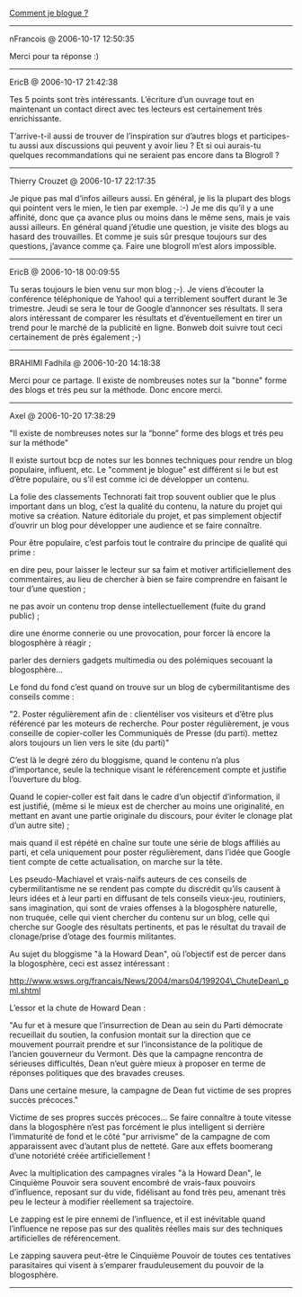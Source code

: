 [Comment je blogue ?](../../../2006/10/comment-je-blogue.md)

---
nFrancois @ 2006-10-17 12:50:35

Merci pour ta réponse :)

---

EricB @ 2006-10-17 21:42:38

Tes 5 points sont très intéressants. L’écriture d’un ouvrage tout en maintenant un contact direct avec tes lecteurs est certainement très enrichissante.

T’arrive-t-il aussi de trouver de l’inspiration sur d’autres blogs et participes-tu aussi aux discussions qui peuvent y avoir lieu ? Et si oui aurais-tu quelques recommandations qui ne seraient pas encore dans ta Blogroll ?

---

Thierry Crouzet @ 2006-10-17 22:17:35

Je pique pas mal d’infos ailleurs aussi. En général, je lis la plupart des blogs qui pointent vers le mien, le tien par exemple. :-) Je me dis qu’il y a une affinité, donc que ça avance plus ou moins dans le même sens, mais je vais aussi ailleurs. En général quand j’étudie une question, je visite des blogs au hasard des trouvailles. Et comme je suis sûr presque toujours sur des questions, j’avance comme ça. Faire une blogroll m’est alors impossible.

---

EricB @ 2006-10-18 00:09:55

Tu seras toujours le bien venu sur mon blog ;-). Je viens d’écouter la conférence téléphonique de Yahoo! qui a terriblement souffert durant le 3e trimestre. Jeudi se sera le tour de Google d’annoncer ses résultats. Il sera alors intéressant de comparer les résultats et d’éventuellement en tirer un trend pour le marché de la publicité en ligne. Bonweb doit suivre tout ceci certainement de près également ;-)

---

BRAHIMI Fadhila @ 2006-10-20 14:18:38

Merci pour ce partage. Il existe de nombreuses notes sur la "bonne" forme des blogs et trés peu sur la méthode. Donc encore merci.

---

Axel @ 2006-10-20 17:38:29

"Il existe de nombreuses notes sur la “bonne” forme des blogs et trés peu sur la méthode"

Il existe surtout bcp de notes sur les bonnes techniques pour rendre un blog populaire, influent, etc. Le "comment je blogue" est différent si le but est d’être populaire, ou s’il est comme ici de développer un contenu.

La folie des classements Technorati fait trop souvent oublier que le plus important dans un blog, c’est la qualité du contenu, la nature du projet qui motive sa création. Nature éditoriale du projet, et pas simplement objectif d’ouvrir un blog pour développer une audience et se faire connaître. 

Pour être populaire, c’est parfois tout le contraire du principe de qualité qui prime : 

en dire peu, pour laisser le lecteur sur sa faim et motiver artificiellement des commentaires, au lieu de chercher à bien se faire comprendre en faisant le tour d’une question ; 

ne pas avoir un contenu trop dense intellectuellement (fuite du grand public) ; 

dire une énorme connerie ou une provocation, pour forcer là encore la blogosphère à réagir ; 

parler des derniers gadgets multimedia ou des polémiques secouant la blogosphère...

Le fond du fond c’est quand on trouve sur un blog de cybermilitantisme des conseils comme : 

"2. Poster régulièrement afin de : clientéliser vos visiteurs et d’être plus référencé par les moteurs de recherche. Pour poster régulièrement, je vous conseille de copier-coller les Communiqués de Presse (du parti). mettez alors toujours un lien vers le site (du parti)"

C’est là le degré zéro du bloggisme, quand le contenu n’a plus d’importance, seule la technique visant le référencement compte et justifie l’ouverture du blog. 

Quand le copier-coller est fait dans le cadre d’un objectif d’information, il est justifié, (même si le mieux est de chercher au moins une originalité, en mettant en avant une partie originale du discours, pour éviter le clonage plat d’un autre site) ; 

mais quand il est répété en chaîne sur toute une série de blogs affiliés au parti, et cela uniquement pour poster régulièrement, dans l’idée que Google tient compte de cette actualisation, on marche sur la tête. 

Les pseudo-Machiavel et vrais-naïfs auteurs de ces conseils de cybermilitantisme ne se rendent pas compte du discrédit qu’ils causent à leurs idées et à leur parti en diffusant de tels conseils vieux-jeu, routiniers, sans imagination, qui sont de vraies offenses à la blogosphère naturelle, non truquée, celle qui vient chercher du contenu sur un blog, celle qui cherche sur Google des résultats pertinents, et pas le résultat du travail de clonage/prise d’otage des fourmis militantes.

Au sujet du bloggisme "à la Howard Dean", où l’objectif est de percer dans la blogosphère, ceci est assez intéressant : 

http://www.wsws.org/francais/News/2004/mars04/199204\_ChuteDean\_pml.shtml

L’essor et la chute de Howard Dean : 

"Au fur et à mesure que l’insurrection de Dean au sein du Parti démocrate recueillait du soutien, la confusion montait sur la direction que ce mouvement pourrait prendre et sur l’inconsistance de la politique de l’ancien gouverneur du Vermont. Dès que la campagne rencontra de sérieuses difficultés, Dean n’eut guère mieux à proposer en terme de réponses politiques que des bravades creuses. 

Dans une certaine mesure, la campagne de Dean fut victime de ses propres succès précoces."

Victime de ses propres succès précoces... Se faire connaître à toute vitesse dans la blogosphère n’est pas forcément le plus intelligent si derrière l’immaturité de fond et le côté "pur arrivisme" de la campagne de com apparaissent avec d’autant plus de netteté. Gare aux effets boomerang d’une notoriété créée artificiellement ! 

Avec la multiplication des campagnes virales "à la Howard Dean", le Cinquième Pouvoir sera souvent encombré de vrais-faux pouvoirs d’influence, reposant sur du vide, fidélisant au fond très peu, amenant très peu le lecteur à modifier réellement sa trajectoire. 

Le zapping est le pire ennemi de l’influence, et il est inévitable quand l’influence ne repose pas sur des qualités réelles mais sur des techniques artificielles de référencement. 

Le zapping sauvera peut-être le Cinquième Pouvoir de toutes ces tentatives parasitaires qui visent à s’emparer frauduleusement du pouvoir de la blogosphère.

---

